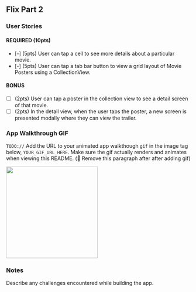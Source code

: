 ## Flix Part 2

### User Stories

#### REQUIRED (10pts)
- [-] (5pts) User can tap a cell to see more details about a particular movie.
- [-] (5pts) User can tap a tab bar button to view a grid layout of Movie Posters using a CollectionView.

#### BONUS
- [ ] (2pts) User can tap a poster in the collection view to see a detail screen of that movie.
- [ ] (2pts) In the detail view, when the user taps the poster, a new screen is presented modally where they can view the trailer.

### App Walkthrough GIF
`TODO://` Add the URL to your animated app walkthough `gif` in the image tag below, `YOUR_GIF_URL_HERE`. Make sure the gif actually renders and animates when viewing this README. (🚫 Remove this paragraph after after adding gif)

<img src="http://g.recordit.co/y8WMITAvJt.gif" width=250><br>

### Notes
Describe any challenges encountered while building the app.
